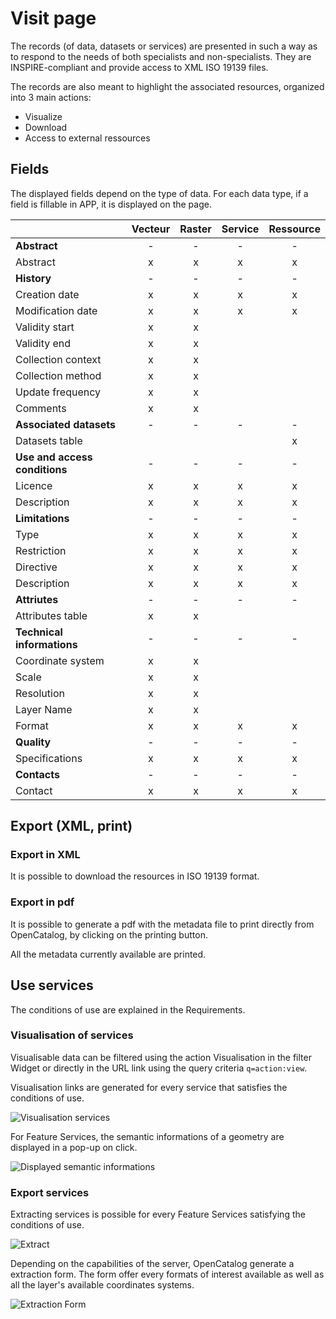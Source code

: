 # Visit page

The records (of data, datasets or services) are presented in such a way as to respond to the needs of both specialists and non-specialists. They are INSPIRE-compliant and provide access to XML ISO 19139 files.

The records are also meant to highlight the associated resources, organized into 3 main actions:
* Visualize
* Download
* Access to external ressources

## Fields
The displayed fields depend on the type of data. For each data type, if a field is fillable in APP, it is displayed on the page.

|  | Vecteur | Raster | Service | Ressource |
| ------ | :--------: |:------: | :-----------: | :------: |
| **Abstract** | - | - | - | - |
| Abstract | x | x | x | x |
| **History** | - | - | - | - |
| Creation date | x | x | x | x |
| Modification date | x | x | x | x |
| Validity start | x | x |  |  |
| Validity end | x | x |  |  |
| Collection context | x | x |  |  |
| Collection method | x | x |  |  |
| Update frequency | x | x |  |  |
| Comments | x | x |  |  |
| **Associated datasets** | - | - | - | - |
| Datasets table |  |  |  | x |
| **Use and access conditions** | - | - | - | - |
| Licence | x | x | x | x |
| Description | x | x | x | x |
| **Limitations** | - | - | - | - |
| Type | x | x | x | x |
| Restriction | x | x | x | x |
| Directive | x | x | x | x |
| Description | x | x | x | x |
| **Attriutes** | - | - | - | - |
| Attributes table | x | x |  |  |
| **Technical informations** | - | - | - | - |
| Coordinate system | x | x |  |  |
| Scale | x | x |  |  |
| Resolution | x | x |  |  |
| Layer Name | x | x |  |  |
| Format | x | x | x | x |
| **Quality** | - | - | - | - |
| Specifications | x | x | x | x |
| **Contacts** | - | - | - | - |
| Contact | x | x | x | x |

## Export (XML, print)
### Export in XML
It is possible to download the resources in ISO 19139 format.

### Export in pdf
It is possible to generate a pdf with the metadata file to print directly from OpenCatalog, by clicking on the printing button.

All the metadata currently available are printed.

## Use services
The conditions of use are explained in the Requirements.
### Visualisation of services
Visualisable data can be filtered using the action Visualisation in the filter Widget or directly in the URL link using the query criteria ```q=action:view```.

Visualisation links are generated for every service that satisfies the conditions of use.

![Visualisation services](/assets/usage/view.PNG)

For Feature Services, the semantic informations of a geometry are displayed in a pop-up on click.

![Displayed semantic informations](/assets/usage/semanticInfos.PNG)

### Export services
Extracting services is possible for every Feature Services satisfying the conditions of use.

![Extract](/assets/usage/extract.PNG)

Depending on the capabilities of the server, OpenCatalog generate a extraction form. The form offer every formats of interest available as well as all the layer's available coordinates systems.

![Extraction Form](/assets/usage/extractionModal.PNG)
